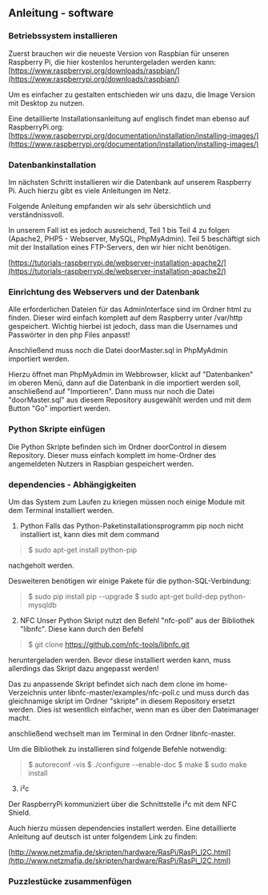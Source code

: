 ## Anleitung - software

### Betriebssystem installieren

Zuerst brauchen wir die neueste Version von Raspbian für unseren Raspberry Pi, die hier kostenlos heruntergeladen werden kann: [https://www.raspberrypi.org/downloads/raspbian/](https://www.raspberrypi.org/downloads/raspbian/)

Um es einfacher zu gestalten entschieden wir uns dazu, die Image Version mit Desktop zu nutzen.

Eine detaillierte Installationsanleitung auf englisch findet man ebenso auf RaspberryPi.org: [https://www.raspberrypi.org/documentation/installation/installing-images/](https://www.raspberrypi.org/documentation/installation/installing-images/)

### Datenbankinstallation

Im nächsten Schritt installieren wir die Datenbank auf unserem Raspberry Pi.
Auch hierzu gibt es viele Anleitungen im Netz.

Folgende Anleitung empfanden wir als sehr übersichtlich und verständnissvoll.

In unserem Fall ist es jedoch ausreichend, Teil 1 bis Teil 4 zu folgen (Apache2, PHP5 - Webserver, MySQL, PhpMyAdmin). Teil 5 beschäftigt sich mit der Installation eines FTP-Servers, den wir hier nicht benötigen.

[https://tutorials-raspberrypi.de/webserver-installation-apache2/](https://tutorials-raspberrypi.de/webserver-installation-apache2/)

### Einrichtung des Webservers und der Datenbank
Alle erforderlichen Dateien für das AdminInterface sind im Ordner html zu finden. Dieser wird einfach komplett auf dem Raspberry unter /var/http gespeichert.
Wichtig hierbei ist jedoch, dass man die Usernames und Passwörter in den php Files anpasst!

Anschließend muss noch die Datei doorMaster.sql in PhpMyAdmin importiert werden.

Hierzu öffnet man PhpMyAdmin im Webbrowser, klickt auf "Datenbanken" im oberen Menü, dann auf die Datenbank in die importiert werden soll, anschließend auf "Importieren".
Dann muss nur noch die Datei "doorMaster.sql" aus diesem Repository ausgewählt werden und mit dem Button "Go" importiert werden.

### Python Skripte einfügen
Die Python Skripte befinden sich im Ordner doorControl in diesem Repository. Dieser muss einfach komplett im home-Ordner des angemeldeten Nutzers in Raspbian gespeichert werden.

### dependencies - Abhängigkeiten
Um das System zum Laufen zu kriegen müssen noch einige Module mit dem Terminal installiert werden.

1. Python
Falls das Python-Paketinstallationsprogramm pip noch nicht installiert ist, kann dies mit dem command
  >$ sudo apt-get install python-pip

nachgeholt werden.

Desweiteren benötigen wir einige Pakete für die python-SQL-Verbindung:

  >$ sudo pip install pip --upgrade
  >$ sudo apt-get build-dep python-mysqldb

2. NFC
Unser Python Skript nutzt den Befehl "nfc-poll" aus der Bibliothek "libnfc". Diese kann durch den Befehl
  >$ git clone https://github.com/nfc-tools/libnfc.git

heruntergeladen werden.
Bevor diese installiert werden kann, muss allerdings das Skript dazu angepasst werden!

Das zu anpassende Skript befindet sich nach dem clone im home-Verzeichnis unter libnfc-master/examples/nfc-poll.c und muss durch das gleichnamige skript im Ordner "skripte" in diesem Repository ersetzt werden. Dies ist wesentlich einfacher, wenn man es über den Dateimanager macht.

anschließend wechselt man im Terminal in den Ordner libnfc-master.

Um die Bibliothek zu installieren sind folgende Befehle notwendig:

  >$ autoreconf -vis
  >$ ./configure --enable-doc
  >$ make
  >$ sudo make install

3. i²c

Der RaspberryPi kommuniziert über die Schnittstelle i²c mit dem NFC Shield.

Auch hierzu müssen dependencies installert werden.
Eine detaillierte Anleitung auf deutsch ist unter folgendem Link zu finden:

[http://www.netzmafia.de/skripten/hardware/RasPi/RasPi_I2C.html](http://www.netzmafia.de/skripten/hardware/RasPi/RasPi_I2C.html)

### Puzzlestücke zusammenfügen
